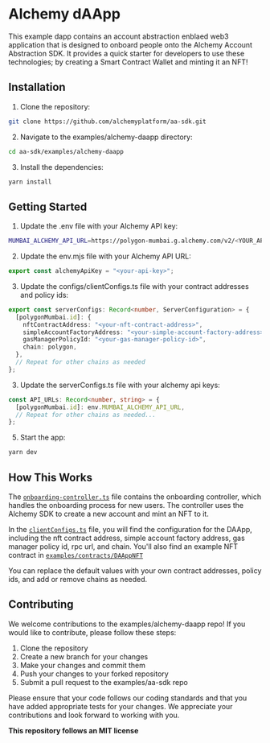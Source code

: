 # Alchemy dAApp

This example dapp contains an account abstraction enblaed web3 application that is designed to onboard people onto the Alchemy Account Abstraction SDK. It provides a quick starter for developers to use these technologies; by creating a Smart Contract Wallet and minting it an NFT!

## Installation
1. Clone the repository:
```bash
git clone https://github.com/alchemyplatform/aa-sdk.git
```
2. Navigate to the examples/alchemy-daapp directory:
```bash
cd aa-sdk/examples/alchemy-daapp
```
3. Install the dependencies:
```bash 
yarn install
```

## Getting Started
1. Update the .env file with your Alchemy API key:
```bash
MUMBAI_ALCHEMY_API_URL=https://polygon-mumbai.g.alchemy.com/v2/<YOUR_API_KEY>
```

2. Update the env.mjs file with your Alchemy API URL:
```javascript
export const alchemyApiKey = "<your-api-key>";
```

3. Update the configs/clientConfigs.ts file with your contract addresses and policy ids:

```typescript
export const serverConfigs: Record<number, ServerConfiguration> = {
  [polygonMumbai.id]: {
    nftContractAddress: "<your-nft-contract-address>",
    simpleAccountFactoryAddress: "<your-simple-account-factory-address>",
    gasManagerPolicyId: "<your-gas-manager-policy-id>",
    chain: polygon,
  },
  // Repeat for other chains as needed
};
```
3. Update the serverConfigs.ts file with your alchemy api keys:
```typescript
const API_URLs: Record<number, string> = {
  [polygonMumbai.id]: env.MUMBAI_ALCHEMY_API_URL,
  // Repeat for other chains as needed...
};
```

5. Start the app:
```bash
yarn dev
```

## How This Works
The [`onboarding-controller.ts`](https://github.com/alchemyplatform/aa-sdk/blob/master/examples/alchemy-daapp/src/surfaces/onboarding/OnboardingController.ts) file contains the onboarding controller, which handles the onboarding process for new users. The controller uses the Alchemy SDK to create a new account and mint an NFT to it.

In the [`clientConfigs.ts`](https://github.com/alchemyplatform/aa-sdk/blob/main/examples/alchemy-daapp/src/configs/clientConfigs.ts) file, you will find the configuration for the DAApp, including the nft contract address, simple account factory address, gas manager policy id, rpc url, and chain. You'll also find an example NFT contract in [`examples/contracts/DAAppNFT`](https://github.com/alchemyplatform/aa-sdk/tree/main/examples/contracts/DAAppNFT)

You can replace the default values with your own contract addresses, policy ids, and add or remove chains as needed.

## Contributing
We welcome contributions to the examples/alchemy-daapp repo! If you would like to contribute, please follow these steps:

1. Clone the repository
2. Create a new branch for your changes
3. Make your changes and commit them
4. Push your changes to your forked repository
5. Submit a pull request to the examples/aa-sdk repo

Please ensure that your code follows our coding standards and that you have added appropriate tests for your changes. We appreciate your contributions and look forward to working with you.

**This repository follows an MIT license**
